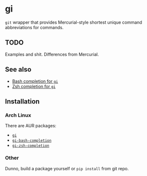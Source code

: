 # gi #

`git` wrapper that provides Mercurial-style shortest unique command abbreviations for commands.

## TODO ##

Examples and shit. Differences from Mercurial.

## See also ##

* [Bash completion for `gi`](https://bitbucket.org/gagarski/gi-bash-completion )
* [Zsh completion for `gi`](https://bitbucket.org/gagarski/gi-zsh-completion )

## Installation ##

### Arch Linux ###

There are AUR packages:

* [`gi`](https://aur.archlinux.org/packages/gi/)
* [`gi-bash-completion`](https://aur.archlinux.org/packages/gi-bash-completion/)
* [`gi-zsh-completion`](https://aur.archlinux.org/packages/gi-zsh-completion/)

### Other ###

Dunno, build a package yourself or `pip install` from git repo.